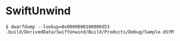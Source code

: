 # SwiftUnwind


```
$ dwarfdump --lookup=0x0000000100000d53 .build/DerivedData/SwiftUnwind/Build/Products/Debug/Sample.dSYM
```

